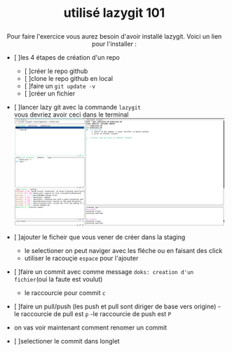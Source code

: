# <p align='center'>utilisé lazygit 101</p>

<p align='center'>Pour faire l'exercice vous aurez besoin d'avoir installé lazygit. Voici un lien pour l'installer :</p>  

- [ ]les 4 étapes de création d'un repo
   - [ ]créer le repo github
   - [ ]clone le repo github en local
   - [ ]faire un `git update -v`
   - [ ]créer un fichier
- [ ]lancer lazy git avec la commande `lazygit`  
vous devriez avoir ceci dans le terminal
![image](../res/Img/exo/menu-principal.png)

- [ ]ajouter le ficheir que vous vener de créer dans la staging
   - le selectioner on peut naviger avec les fléche ou en faisant des click 
   - utiliser le racouçie `espace` pour l'ajouter 
- [ ]faire un commit avec comme message `doks: creation d'un fichier`(oui la faute est voulut)
   - le raccourcie pour commit `c`
- [ ]faire un pull/push (les push et pull sont diriger de base vers origine)
   -le raccourcie de pull est `p`
   -le raccourcie de push est `P`
- on vas voir maintenant comment renomer un commit
- [ ]selectioner le commit dans longlet 

